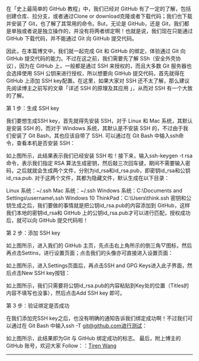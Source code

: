 在「史上最简单的 GitHub 教程」中，我们已经对 GitHub 有了一定的了解，包括创建仓库、拉分支，或者通过Clone or download克隆或者下载代码；我们也下载并安装了 Git，也了解了其常用的命令。But，无论是 GitHub，还是 Git，我们都是单独或者说是独立操作的，并没有将两者绑定啊！也就是说，我们现在只能通过 GitHub 下载代码，并不能通过 Git 向 GitHub 提交代码。

因此，在本篇博文中，我们就一起完成 Git 和 GitHub 的绑定，体验通过 Git 向 GitHub 提交代码的能力。不过在这之前，我们需要先了解 SSh（安全外壳协议），因为在 GitHub 上，一般都是通过 SSH 来授权的，而且大多数 Git 服务器也会选择使用 SSH 公钥来进行授权，所以想要向 GitHub 提交代码，首先就得在 GitHub 上添加 SSH key配置。在这里，如果大家对 SSH 还不太了解，那么建议先阅读博主之前写的文章「详述 SSH 的原理及其应用 」，从而对 SSH 有一个大致的了解。

第 1 步：生成 SSH key

我们要想生成SSH key，首先就得先安装 SSH，对于 Linux 和 Mac 系统，其默认是安装 SSH 的，而对于 Windows 系统，其默认是不安装 SSH 的，不过由于我们安装了 Git Bash，其也应该自带了 SSH. 可以通过在 Git Bash 中输入ssh命令，查看本机是否安装 SSH：



如上图所示，此结果表示我们已经安装 SSH 啦！接下来，输入ssh-keygen -t rsa命令，表示我们指定 RSA 算法生成密钥，然后敲三次回车键，期间不需要输入密码，之后就就会生成两个文件，分别为id_rsa和id_rsa.pub，即密钥id_rsa和公钥id_rsa.pub. 对于这两个文件，其都为隐藏文件，默认生成在以下目录：

Linux 系统：~/.ssh
Mac 系统：~/.ssh
Windows 系统：C:\Documents and Settings\username\\.ssh
Windows 10 ThinkPad：C:\Users\think\.ssh
密钥和公钥生成之后，我们要做的事情就是把公钥id_rsa.pub的内容添加到 GitHub，这样我们本地的密钥id_rsa和 GitHub 上的公钥id_rsa.pub才可以进行匹配，授权成功后，就可以向 GitHub 提交代码啦！

第 2 步：添加 SSH key



如上图所示，进入我们的 GitHub 主页，先点击右上角所示的倒三角▽图标，然后再点击Settins，进行设置页面；点击我们的头像亦可直接进入设置页面：



如上图所示，进入Settings页面后，再点击SSH and GPG Keys进入此子界面，然后点击New SSH key按钮：



如上图所示，我们只需要将公钥id_rsa.pub的内容粘贴到Key处的位置（Titles的内容不填写也没事），然后点击Add SSH key 即可。

第 3 步：验证绑定是否成功

在我们添加完SSH key之后，也没有明确的通知告诉我们绑定成功啊！不过我们可以通过在 Git Bash 中输入ssh -T git@github.com进行测试：



如上图所示，此结果即为Git 与 GitHub 绑定成功的标志。
最后，附上博主的 GitHub 账号，欢迎大家 Follow：：[Tiren Wang](https://github.com/TirenWang)

------------------------------------------------

